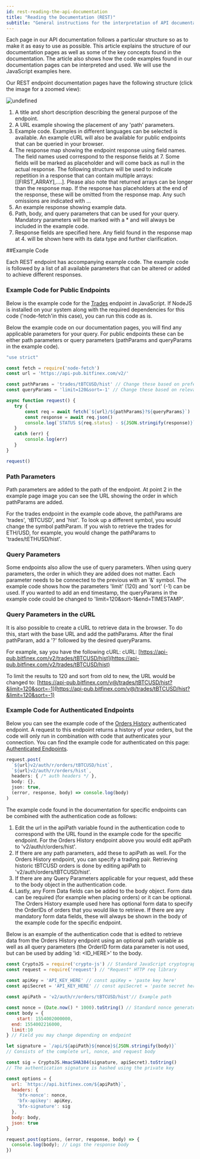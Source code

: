 ```yaml
---
id: rest-reading-the-api-documentation
title: "Reading the Documentation (REST)"
subtitle: "General instructions for the interpretation of API documentation pages."
---
```


Each page in our API documentation follows a particular structure so as to make it as easy to use as possible. This article explains the structure of our documentation pages as well as some of the key concepts found in the documentation. The article also shows how the code examples found in our documentation pages can be interpreted and used. We will use the JavaScript examples here.

Our REST endpoint documentation pages have the following structure (click the image for a zoomed view):



![undefined](https://files.readme.io/da4eddd-REST_endpoint_trades_with_numbers.png)


1. A title and short description describing the general purpose of the endpoint.
2. A URL example showing the placement of any 'path' parameters.
3. Example code. Examples in different languages can be selected is available. An example cURL will also be available for public endpoints that can be queried in your browser.
4. The response map showing the endpoint response using field names. The field names used correspond to the response fields at 7. Some fields will be marked as placeholder and will come back as null in the actual response. The following structure will be used to indicate repetition in a response that can contain multiple arrays: [[FIRST_ARRAY],....]. Please also note that returned arrays can be longer than the response map. If the response has placeholders at the end of the response, these will be omitted from the response map. Any such omissions are indicated with ...
5. An example response showing example data.
6. Path, body, and query parameters that can be used for your query. Mandatory parameters will be marked with a * and will always be included in the example code.
7. Response fields are specified here. Any field found in the response map at 4. will be shown here with its data type and further clarification.

##Example Code

Each REST endpoint has accompanying example code. The example code is followed by a list of all available parameters that can be altered or added to achieve different responses.

### Example Code for Public Endpoints

Below is the example code for the [Trades](ref:rest-public-trades)  endpoint in JavaScript. If NodeJS is installed on your system along with the required dependencies for this code ('node-fetch'in this case), you can run this code as is.

Below the example code on our documentation pages, you will find any applicable parameters for your query. For public endpoints these can be either path parameters or query parameters (pathParams and queryParams in the example code).

```javascript
"use strict"

const fetch = require('node-fetch')
const url = 'https://api-pub.bitfinex.com/v2/'

const pathParams = 'trades/tBTCUSD/hist' // Change these based on preferred pairs
const queryParams = 'limit=120&sort=-1' // Change these based on relevant query params

async function request() {
   try {
       const req = await fetch(`${url}/${pathParams}?${queryParams}`)
       const response = await req.json()
       console.log(`STATUS ${req.status} - ${JSON.stringify(response)}`)
   }
   catch (err) {
       console.log(err)
   }
}

request()
```

### Path Parameters

Path parameters are added to the path of the endpoint. At point 2 in the example page image you can see the URL showing the order in which pathParams are added.

For the trades endpoint in the example code above, the pathParams are 'trades', 'tBTCUSD', and 'hist'. To look up a different symbol, you would change the symbol pathParam. If you wish to retrieve the trades for ETH/USD, for example, you would change the pathParams to 'trades/tETHUSD/hist'.

### Query Parameters

Some endpoints also allow the use of query parameters. When using query parameters, the order in which they are added does not matter. Each parameter needs to be connected to the previous with an '&' symbol. The example code shows how the parameters 'limit' (120) and 'sort' (-1) can be used. If you wanted to add an end timestamp, the queryParams in the example code could be changed to 'limit=120&sort-1&end=TIMESTAMP'.

### Query Parameters in the cURL

It is also possible to create a cURL to retrieve data in the browser. To do this, start with the base URL and add the pathParams. After the final pathParam, add a '?' followed by the desired queryParams.

For example, say you have the following cURL: cURL: [https://api-pub.bitfinex.com/v2/trades/tBTCUSD/hist](https://api-pub.bitfinex.com/v2/trades/tBTCUSD/hist)

To limit the results to 120 and sort from old to new, the URL would be changed to: [https://api-pub.bitfinex.com/v@/trades/tBTCUSD/hist?&limit=120&sort=-1](https://api-pub.bitfinex.com/v@/trades/tBTCUSD/hist?&limit=120&sort=-1)

### Example Code for Authenticated Endpoints

Below you can see the example code of the [Orders History](ref:rest-auth-orders-history) authenticated endpoint. A request to this endpoint returns a history of your orders, but the code will only run in combination with code that authenticates your connection. You can find the example code for authenticated on this page: [Authenticated Endpoints](doc:rest-auth).

```javascript
request.post(
  `${url}v2/auth/r/orders/tBTCUSD/hist`,
  `${url}v2/auth/r/orders/hist`,
  headers: { /* auth headers */ },
  body: {},
  json: true,
  (error, response, body) => console.log(body)
)
```

The example code found in the documentation for specific endpoints can be combined with the authentication code as follows:

1. Edit the url in the apiPath variable found in the authentication code to correspond with the URL found in the example code for the specific endpoint. For the Orders History endpoint above you would edit apiPath to 'v2/auth/r/orders/hist'.
2. If there are any path parameters, add these to apiPath as well. For the Orders History endpoint, you can specify a trading pair. Retrieving historic tBTCUSD orders is done by editing apiPath to 'v2/auth/orders/tBTCUSD/hist'.
3. If there are any Query Parameters applicable for your request, add these to the body object in the authentication code.
4. Lastly, any Form Data fields can be added to the body object. Form data can be required (for example when placing orders) or it can be optional. The Orders History example used here has optional form data to specify the OrderIDs of orders that you would like to retrieve. If there are any mandatory form data fields, these will always be shown in the body of the example code for the specific endpoint.

Below is an example of the authentication code that is edited to retrieve data from the Orders History endpoint using an optional path variable as well as all query parameters (the OrderID form data parameter is not used, but can be used by adding 'id: <ID_HERE>' to the body.



```javascript
const CryptoJS = require('crypto-js') // Standard JavaScript cryptography library
const request = require('request') // "Request" HTTP req library
   
const apiKey = 'API_KEY_HERE' // const apiKey = 'paste key here'
const apiSecret = 'API_KEY_HERE' // const apiSecret = 'paste secret here'

const apiPath = 'v2/auth/r/orders/tBTCUSD/hist'// Example path

const nonce = (Date.now() * 1000).toString() // Standard nonce generator. Timestamp * 1000
const body = {
	start: 1554002000000,
  end: 1554002216000,
  limit:10
} // Field you may change depending on endpoint

let signature = `/api/${apiPath}${nonce}${JSON.stringify(body)}` 
// Consists of the complete url, nonce, and request body

const sig = CryptoJS.HmacSHA384(signature, apiSecret).toString() 
// The authentication signature is hashed using the private key

const options = {
  url: `https://api.bitfinex.com/${apiPath}`,
  headers: {
    'bfx-nonce': nonce,
    'bfx-apikey': apiKey,
    'bfx-signature': sig
  },
  body: body,
  json: true
}

request.post(options, (error, response, body) => {
  console.log(body); // Logs the response body
})
```